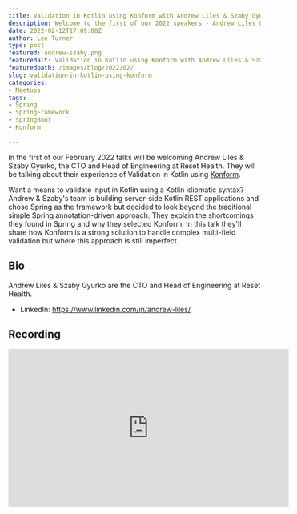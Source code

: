 ```yaml
---
title: Validation in Kotlin using Konform with Andrew Liles & Szaby Gyurko
description: Welcome to the first of our 2022 speakers - Andrew Liles & Szaby Gyurko
date: 2022-02-12T17:09:08Z
author: Lee Turner
type: post
featured: andrew-szaby.png
featuredalt: Validation in Kotlin using Konform with Andrew Liles & Szaby Gyurko
featuredpath: /images/blog/2022/02/
slug: validation-in-kotlin-using-konform
categories:
- Meetups
tags:
- Spring
- SpringFramework
- SpringBoot
- Konform

---
```


In the first of our February 2022 talks will be welcoming Andrew Liles & Szaby Gyurko, the CTO and Head of Engineering at Reset Health. They will be talking about their experience of Validation in Kotlin using [Konform](https://github.com/konform-kt/konform).

Want a means to validate input in Kotlin using a Kotlin idiomatic syntax? Andrew & Szaby's team is building server-side Kotlin REST applications and chose Spring as the framework but decided to look beyond the traditional simple Spring annotation-driven approach. They explain the shortcomings they found in Spring and why they selected Konform. In this talk they'll share how Konform is a strong solution to handle complex multi-field validation but where this approach is still imperfect.

## Bio

Andrew Liles & Szaby Gyurko are the CTO and Head of Engineering at Reset Health.

* LinkedIn: https://www.linkedin.com/in/andrew-liles/

## Recording

<iframe width="560" height="315" src="https://www.youtube.com/embed/fiMOCqY6Z0E" title="YouTube video player" frameborder="0" allow="accelerometer; autoplay; clipboard-write; encrypted-media; gyroscope; picture-in-picture" allowfullscreen></iframe>